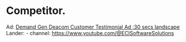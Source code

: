 # Competitor.
Ad: [Demand Gen Deacom Customer Testimonial Ad :30 secs landscape](https://youtu.be/ZUvwP5vI2OU) Lander: - channel: https://www.youtube.com/@ECISoftwareSolutions
